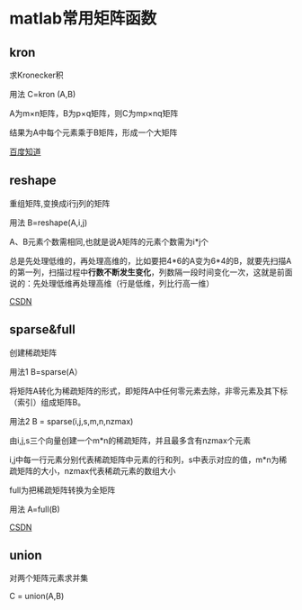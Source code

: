 #  matlab常用矩阵函数

## kron

求Kronecker积

用法 C=kron (A,B)

A为m×n矩阵，B为p×q矩阵，则C为mp×nq矩阵

结果为A中每个元素乘于B矩阵，形成一个大矩阵

[百度知道](https://zhidao.baidu.com/question/326548180880205405.html)



## reshape

重组矩阵,变换成i行j列的矩阵

用法 B=reshape(A,i,j)

A、B元素个数需相同,也就是说A矩阵的元素个数需为i*j个

总是先处理低维的，再处理高维的，比如要把4\*6的A变为6*4的B，就要先扫描A的第一列，扫描过程中**行数不断发生变化**，列数隔一段时间变化一次，这就是前面说的：先处理低维再处理高维（行是低维，列比行高一维）

[CSDN](https://blog.csdn.net/xtingjie/article/details/70991097)



## sparse&full

创建稀疏矩阵

用法1 B=sparse(A）

将矩阵A转化为稀疏矩阵的形式，即矩阵A中任何零元素去除，非零元素及其下标（索引）组成矩阵B。

用法2 B = sparse(i,j,s,m,n,nzmax)

由i,j,s三个向量创建一个m*n的稀疏矩阵，并且最多含有nzmax个元素

i,j中每一行元素分别代表稀疏矩阵中元素的行和列，s中表示对应的值，m*n为稀疏矩阵的大小，nzmax代表稀疏元素的数组大小

full为把稀疏矩阵转换为全矩阵

用法 A=full(B)

[CSDN](https://blog.csdn.net/diedie4488/article/details/101593894)



## union

对两个矩阵元素求并集

C = union(A,B)